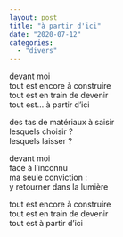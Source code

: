 ```yaml
---
layout: post
title: "à partir d'ici"
date: "2020-07-12"
categories:
  - "divers"
---
```


devant moi  
tout est encore à construire  
tout est en train de devenir  
tout est… à partir d’ici  

des tas de matériaux à saisir  
lesquels choisir ?  
lesquels laisser ?  

devant moi  
face à l’inconnu  
ma seule conviction :  
y retourner dans la lumière  

tout est encore à construire  
tout est en train de devenir  
tout est à partir d’ici  
